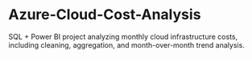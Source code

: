 # Azure-Cloud-Cost-Analysis
SQL + Power BI project analyzing monthly cloud infrastructure costs, including cleaning, aggregation, and month-over-month trend analysis.
